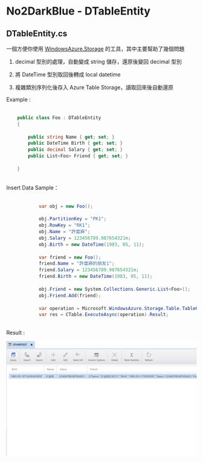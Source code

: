 # No2DarkBlue - DTableEntity

DTableEntity.cs 
----
一個方便你使用 [WindowsAzure.Storage](https://www.nuget.org/packages/WindowsAzure.Storage/) 的工具，其中主要幫助了幾個問題

1. decimal 型別的處理，自動變成 string 儲存，還原後變回 decimal 型別

2. 將 DateTime 型別取回後轉成 local datetime

3. 複雜類別序列化後存入 Azure Table Storage，讀取回來後自動還原

Example :

```csharp

    public class Foo : DTableEntity
    {

        public string Name { get; set; }
        public DateTime Birth { get; set; }
        public decimal Salary { get; set; }
        public List<Foo> Friend { get; set; }
        
    }
    
```

Insert Data Sample：

```csharp

            var obj = new Foo();

            obj.PartitionKey = "PK1";
            obj.RowKey = "RK1";
            obj.Name = "許當麻";
            obj.Salary = 123456789.987654321m;
            obj.Birth = new DateTime(1983, 05, 11);

            var friend = new Foo();
            friend.Name = "許當麻的朋友1";
            friend.Salary = 123456789.987654321m;
            friend.Birth = new DateTime(1983, 05, 11);

            obj.Friend = new System.Collections.Generic.List<Foo>();
            obj.Friend.Add(friend);

            var operation = Microsoft.WindowsAzure.Storage.Table.TableOperation.InsertOrReplace(obj);
            var res = CTable.ExecuteAsync(operation).Result;
    
```

Result : 

![alt 預覽](https://github.com/donma/codenote/blob/master/blogimages/azure-storage-storage019.jpg?raw=true)

